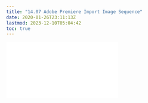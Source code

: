 ```yaml
---
title: "14.07 Adobe Premiere Import Image Sequence"
date: 2020-01-26T23:11:13Z
lastmod: 2023-12-10T05:04:42
toc: true
---
```


![Link to included file content](../../../../video/adobe-premiere-pro/adobe-premiere-import-image-sequence.md)
